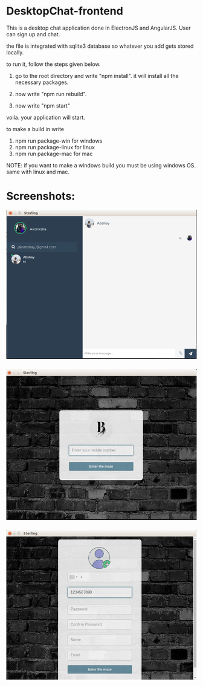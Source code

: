 # DesktopChat-frontend
This is a desktop chat application done in ElectronJS and AngularJS. User can sign up and chat.

the file is integrated with sqlite3 database so whatever you add gets stored locally.

to run it, follow the steps given below.


1. go to the root directory and write "npm install". it will install all the necessary packages.

2. now write "npm run rebuild".

3. now write "npm start"


voila. your application will start.


to make a build in write

1. npm run package-win for windows
2. npm run package-linux for linux
3. npm run package-mac for mac


NOTE: if you want to make a windows build you must be using windows OS. same with linux and mac.

# Screenshots:

<p align="center"><img src="https://github.com/Atishay96/DesktopChat-frontend/blob/master/static/Screenshot-1.png" style="height:700;margin-bottom:10px;" width="600"/></p>

<p align="center"><img src="https://github.com/Atishay96/DesktopChat-frontend/blob/master/static/Screenshot-2.png" style="height:700;margin-bottom:10px;" width="600"/></p>

<p align="center"><img src="https://github.com/Atishay96/DesktopChat-frontend/blob/master/static/Screenshot-3.png" style="height:700;margin-bottom:10px;" width="600"/></p>
